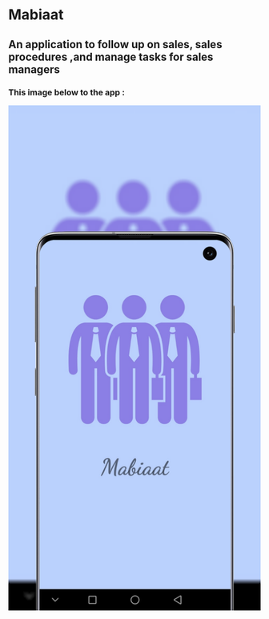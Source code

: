 # Mabiaat
## An application to follow up on sales, sales procedures ,and manage tasks for sales managers
### This image below to the app :
![img](./img/img.png)
